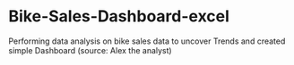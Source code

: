 # Bike-Sales-Dashboard-excel
Performing data analysis on bike sales data to uncover Trends and created simple Dashboard (source: Alex the analyst) 
